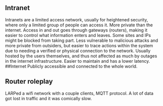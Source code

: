 ## Intranet
Intranets are a limited access network, usually for heightened security, where only a limited group of people can access it. More private than the internet. Access in and out goes through gateways (routers), making it easier to control what information enters and leaves. Some sites and IPs might be blocked from taking part.
Less vulnerable to malicious attacks and more private from outsiders, but easier to trace actions within the system due to needing a verified or physical connection to the network. Usually hosted by the users themselves, and thus not affected as much by outages in the internet infrastructure. Easier to maintain and has a lower latency.
##Internet
Publicly accessible  and connected to the whole world. 
## Router roleplay
LARPed a wifi network with a couple clients, MQTT protocol. A lot of data got lost in traffic and it was comically slow.
